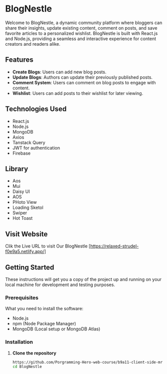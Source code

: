# BlogNestle

Welcome to BlogNestle, a dynamic community platform where bloggers can share their insights, update existing content, comment on posts, and save favorite articles to a personalized wishlist. BlogNestle is built with React.js and Node.js, providing a seamless and interactive experience for content creators and readers alike.

## Features

- **Create Blogs**: Users can add new blog posts.
- **Update Blogs**: Authors can update their previously published posts.
- **Comment System**: Users can comment on blog posts to engage with content.
- **Wishlist**: Users can add posts to their wishlist for later viewing.

## Technologies Used

- React.js
- Node.js
- MongoDB
- Axios
- Tanstack Query
- JWT for authentication
- Firebase

## Library
- Aos
- Mui 
- Daisy UI
- AOS
- PHoto View
- Loading Sketol
- Swiper
- Hot Toast

## Visit Website
Clik the Live URL to visit Our BlogNestle [https://relaxed-strudel-f0e9a5.netlify.app/]

## Getting Started

These instructions will get you a copy of the project up and running on your local machine for development and testing purposes.

### Prerequisites

What you need to install the software:

- Node.js
- npm (Node Package Manager)
- MongoDB (Local setup or MongoDB Atlas)

### Installation

1. **Clone the repository**
   ```bash
   https://github.com/Porgramming-Hero-web-course/b9a11-client-side-mr9asif.git
   cd BlogNestle
